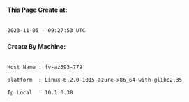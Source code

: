 
   
#### This Page Create at:

```bash

2023-11-05 - 09:27:53 UTC

```

#### Create By Machine:

```bash

Host Name : fv-az593-779

platform  : Linux-6.2.0-1015-azure-x86_64-with-glibc2.35

Ip Local  : 10.1.0.38

```

